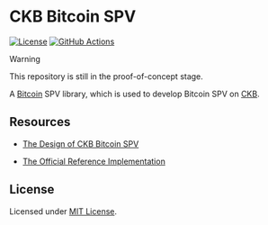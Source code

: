 # CKB Bitcoin SPV

[![License]](#license)
[![GitHub Actions]](https://github.com/ckb-cell/ckb-bitcoin-spv/actions)

> [!WARNING]
> This repository is still in the proof-of-concept stage.

A [Bitcoin] SPV library, which is used to develop Bitcoin SPV on [CKB].

[License]: https://img.shields.io/badge/License-MIT-blue.svg
[GitHub Actions]: https://github.com/ckb-cell/ckb-bitcoin-spv/workflows/CI/badge.svg

## Resources

- [The Design of CKB Bitcoin SPV](docs/Design.md)

- [The Official Reference Implementation](https://github.com/ckb-cell/ckb-bitcoin-spv-contracts)

## License

Licensed under [MIT License].

[Bitcoin]: https://bitcoin.org
[CKB]: https://github.com/nervosnetwork/ckb

[MIT License]: LICENSE
